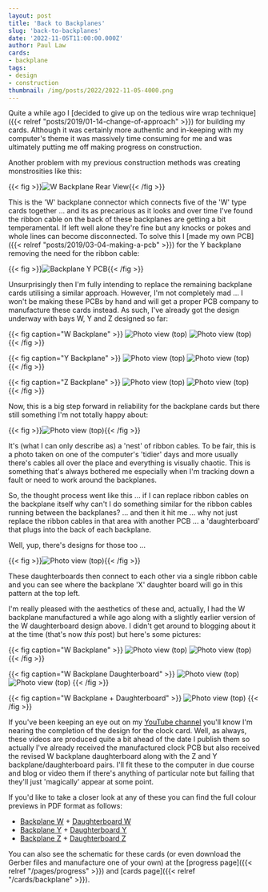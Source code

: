 ```yaml
---
layout: post
title: 'Back to Backplanes'
slug: 'back-to-backplanes'
date: '2022-11-05T11:00:00.000Z'
author: Paul Law
cards:
- backplane
tags:
- design
- construction
thumbnail: /img/posts/2022/2022-11-05-4000.png
---
```


Quite a while ago I 
[decided to give up on the tedious wire wrap technique]({{< relref "posts/2019/01-14-change-of-approach" >}})
for building my cards. Although it was certainly more authentic and in-keeping with my computer's theme it was
massively time consuming for me and was ultimately putting me off making progress on construction.

Another problem with my previous construction methods was creating monstrosities like this:

{{< fig >}}![W Backplane Rear View](/img/posts/2016/2016-04-11-0001.jpg){{< /fig >}}

This is the 'W' backplane connector which connects five of the 'W' type cards together ... and its as precarious as
it looks and over time I've found the ribbon cable on the back of these backplanes are getting a bit temperamental.
If left well alone they're fine but any knocks or pokes and whole lines can become disconnected. To solve this I
[made my own PCB]({{< relref "posts/2019/03-04-making-a-pcb" >}}) for the Y backplane removing the need for the ribbon cable:

{{< fig >}}![Backplane Y PCB](/img/posts/2019/2019-01-14-0002.png){{< /fig >}}

Unsurprisingly then I'm fully intending to replace the remaining backplane cards utilising a similar approach. However,
I'm not completely mad ... I won't be making these PCBs by hand and will get a proper PCB company to manufacture these cards
instead. As such, I've already got the design underway with bays W, Y and Z designed so far:

{{< fig caption="W Backplane" >}}
![Photo view (top)](/img/posts/2022/2022-11-05-0001.png)
![Photo view (top)](/img/posts/2022/2022-11-05-0002.png)
{{< /fig >}}

{{< fig caption="Y Backplane" >}}
![Photo view (top)](/img/posts/2022/2022-11-05-0005.png)
![Photo view (top)](/img/posts/2022/2022-11-05-0006.png)
{{< /fig >}}

{{< fig caption="Z Backplane" >}}
![Photo view (top)](/img/posts/2022/2022-11-05-0003.png)
![Photo view (top)](/img/posts/2022/2022-11-05-0004.png)
{{< /fig >}}

Now, this is a big step forward in reliability for the backplane cards but there still something I'm not totally happy about:

{{< fig >}}![Photo view (top)](/img/posts/2022/2022-11-05-0007.jpg){{< /fig >}}

It's (what I can only describe as) a 'nest' of ribbon cables. To be fair, this is a photo taken on one of the computer's
'tidier' days and more usually there's cables all over the place and everything is visually chaotic. This is something that's
always bothered me especially when I'm tracking down a fault or need to work around the backplanes.

So, the thought process went like this ... if I can replace ribbon cables on the backplane itself why can't I do something
similar for the ribbon cables running between the backplanes? ... and then it hit me ... why not just replace the ribbon cables
in that area with another PCB ... a 'daughterboard' that plugs into the back of each backplane.

Well, yup, there's designs for those too ...

{{< fig >}}![Photo view (top)](/img/posts/2022/2022-11-05-0008.png){{< /fig >}}

These daughterboards then connect to each other via a single ribbon cable and you can see where the backplane 'X' daughter
board will go in this pattern at the top left.

I'm really pleased with the aesthetics of these and, actually, I had the W backplane manufactured a while ago along with a
slightly earlier version of the W daughterboard design above. I didn't get around to blogging about it at the time (that's now
_this_ post) but here's some pictures:

{{< fig caption="W Backplane" >}}
![Photo view (top)](/img/posts/2022/2022-11-05-0009.jpg)
![Photo view (top)](/img/posts/2022/2022-11-05-0010.jpg)
{{< /fig >}}

{{< fig caption="W Backplane Daughterboard" >}}
![Photo view (top)](/img/posts/2022/2022-11-05-0011.jpg)
![Photo view (top)](/img/posts/2022/2022-11-05-0012.jpg)
{{< /fig >}}

{{< fig caption="W Backplane + Daughterboard" >}}
![Photo view (top)](/img/posts/2022/2022-11-05-0013.jpg)
{{< /fig >}}

If you've been keeping an eye out on my [YouTube channel](https://www.youtube.com/user/paul80nd) you'll know I'm nearing
the completion of the design for the clock card. Well, as always, these videos are produced quite a bit ahead of the date
I publish them so actually I've already received the manufactured clock PCB but also received the revised W backplane
daughterboard along with the Z and Y backplane/daughterboard pairs. I'll fit these to the computer in due course and
blog or video them if there's anything of particular note but failing that they'll just 'magically' appear at some point.

If you'd like to take a closer look at any of these you can find the full colour previews in PDF format as follows:

* [Backplane W](/pdf/backplane-w-pcb.pdf) + [Daughterboard W](/pdf/backplane-db-w-pcb.pdf)
* [Backplane Y](/pdf/backplane-y-pcb-2.pdf) + [Daughterboard Y](/pdf/backplane-db-y-pcb.pdf)
* [Backplane Z](/pdf/backplane-z-pcb.pdf) + [Daughterboard Z](/pdf/backplane-db-z-pcb.pdf)

You can also see the schematic for these cards (or even download the Gerber files and manufacture one of your own) at
the [progress page]({{< relref "/pages/progress" >}}) and [cards page]({{< relref "/cards/backplane" >}}).
